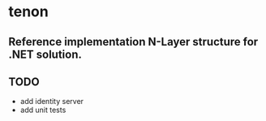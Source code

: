tenon
===================================================================

Reference implementation N-Layer structure for .NET solution.
-------------------------------------------------------------------

TODO
--------------------------------------------------------------------
 * add identity server
 * add unit tests